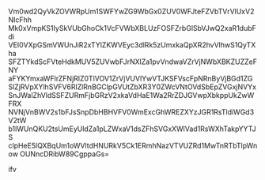 Vm0wd2QyVkZOVWRpUm1SWFYwZG9WbGx0ZUV0WFJteFZVbTVrVlUxV2NIcFhh
Mk0xVmpKS1IySkVUbGhoCk1VcFVWbXBLUzFOSFZrbGlSbVJwQ2xaR1dubFdi
VEI0VXpGSmVWUnJiR2xTYlZKWVEyc3dlRk5zUmxkaQpXR2hvVlhwS1QyTXha
SFZTYkdScFVteHdkMUV5ZUVwbFJrNXlZa1pvVndwaVZrVjNWbXBKZUZZeFNY
aFYKYmxaWFlrZFNjRlZ0TlVOV1ZrVjVUVlYwVTJKSFVscFpNRnByVjBGd1ZG
SlZjRVpXYlhSVFV6RlZlRnBGClpGVUtZbXR3Y0ZWcVNtOVdSbEpZVGxjNVYx
SnJWalZhVldSSFZURmFjbGRzV2xkaVdHaE1Wa2RrZDJGVwpXbkppUkZwWFRX
NVNjVnBWV2s1bFJsSnpDbHBHVFV0WmExcGhWREZXYzJGR1RsTldiWGd3V2tW
b1lWUnQKU2tsUmEyUldZa1pLZWxaV1dsZFhSVGxXWlVad1RsWXhTakpYYTJS
clpHeE5lQXBqUm1oWVltdHNURkV5Ck1ERmhNazVTVUZRd1MwTnRTbTlpWnow
OUNncDRibW89CgppaGs=

ifv
